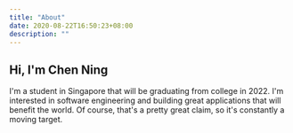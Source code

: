 ```yaml
---
title: "About"
date: 2020-08-22T16:50:23+08:00
description: ""
---
```


## Hi, I'm Chen Ning

I'm a student in Singapore that will be graduating from college in 2022.
I'm interested in software engineering and building great applications
that will benefit the world. Of course, that's a pretty great claim, so
it's constantly a moving target.
